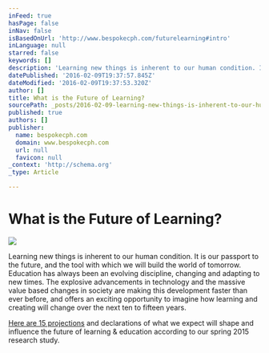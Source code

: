 ```yaml
---
inFeed: true
hasPage: false
inNav: false
isBasedOnUrl: 'http://www.bespokecph.com/futurelearning#intro'
inLanguage: null
starred: false
keywords: []
description: 'Learning new things is inherent to our human condition. It is our passport to the future, and the tool with which we will build the world of tomorrow. Education'
datePublished: '2016-02-09T19:37:57.845Z'
dateModified: '2016-02-09T19:37:53.320Z'
author: []
title: What is the Future of Learning?
sourcePath: _posts/2016-02-09-learning-new-things-is-inherent-to-our-human-condition-it-i.md
published: true
authors: []
publisher:
  name: bespokecph.com
  domain: www.bespokecph.com
  url: null
  favicon: null
_context: 'http://schema.org'
_type: Article

---
```

# What is the Future of Learning?
![](https://the-grid-user-content.s3-us-west-2.amazonaws.com/6d41bd98-91c3-4974-9380-8b2459cd4351.jpg)

Learning new things is inherent to our human condition. It is our passport to the future, and the tool with which we will build the world of tomorrow. Education has always been an evolving discipline, changing and adapting to new times. The explosive advancements in technology and the massive value based changes in society are making this development faster than ever before, and offers an exciting opportunity to imagine how learning and creating will change over the next ten to fifteen years. 

[Here are 15 projections][0] and declarations of what we expect will shape and influence the future of learning & education according to our spring 2015 research study.

[0]: bespokecph.com/futurelearning